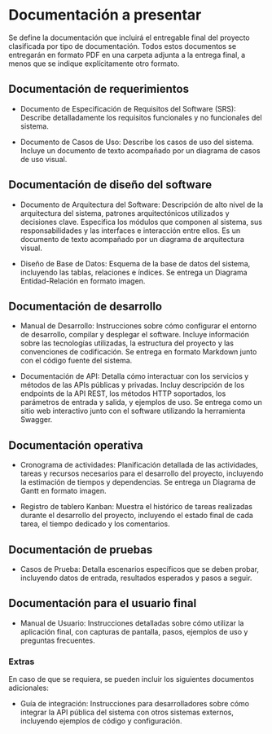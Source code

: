 # Documentación a presentar

Se define la documentación que incluirá el entregable final del proyecto clasificada por tipo de documentación. Todos estos documentos se entregarán en formato PDF en una carpeta adjunta a la entrega final, a menos que se indique explícitamente otro formato.

## Documentación de requerimientos

- Documento de Especificación de Requisitos del Software (SRS): Describe detalladamente los requisitos funcionales y no funcionales del sistema.

- Documento de Casos de Uso: Describe los casos de uso del sistema. Incluye un documento de texto acompañado por un diagrama de casos de uso visual.

## Documentación de diseño del software

- Documento de Arquitectura del Software: Descripción de alto nivel de la arquitectura del sistema, patrones arquitectónicos utilizados y decisiones clave. Especifica los módulos que componen al sistema, sus responsabilidades y las interfaces e interacción entre ellos. Es un documento de texto acompañado por un diagrama de arquitectura visual.

- Diseño de Base de Datos: Esquema de la base de datos del sistema, incluyendo las tablas, relaciones e índices. Se entrega un Diagrama Entidad-Relación en formato imagen.

## Documentación de desarrollo

- Manual de Desarrollo: Instrucciones sobre cómo configurar el entorno de desarrollo, compilar y desplegar el software. Incluye información sobre las tecnologías utilizadas, la estructura del proyecto y las convenciones de codificación. Se entrega en formato Markdown junto con el código fuente del sistema.

- Documentación de API: Detalla cómo interactuar con los servicios y métodos de las APIs públicas y privadas. Incluy descripción de los endpoints de la API REST, los métodos HTTP soportados, los parámetros de entrada y salida, y ejemplos de uso. Se entrega como un sitio web interactivo junto con el software utilizando la herramienta Swagger.

## Documentación operativa

- Cronograma de actividades: Planificación detallada de las actividades, tareas y recursos necesarios para el desarrollo del proyecto, incluyendo la estimación de tiempos y dependencias. Se entrega un Diagrama de Gantt en formato imagen.

- Registro de tablero Kanban: Muestra el histórico de tareas realizadas durante el desarrollo del proyecto, incluyendo el estado final de cada tarea, el tiempo dedicado y los comentarios.

## Documentación de pruebas

- Casos de Prueba: Detalla escenarios específicos que se deben probar, incluyendo datos de entrada, resultados esperados y pasos a seguir.

## Documentación para el usuario final

- Manual de Usuario: Instrucciones detalladas sobre cómo utilizar la aplicación final, con capturas de pantalla, pasos, ejemplos de uso y preguntas frecuentes.

### Extras

En caso de que se requiera, se pueden incluir los siguientes documentos adicionales:

- Guía de integración: Instrucciones para desarrolladores sobre cómo integrar la API pública del sistema con otros sistemas externos, incluyendo ejemplos de código y configuración.
